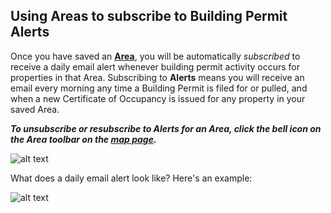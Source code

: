 
## Using Areas to subscribe to Building Permit Alerts
Once you have saved an [**Area**](https://www.citiesense.com/docs/pages/02-Areas.md), you will be automatically *subscribed* to receive a daily email alert whenever building permit activity occurs for properties in that Area. Subscribing to **Alerts** means you will receive an email every morning any time a Building Permit is filed for or pulled, and when a new Certificate of Occupancy is issued for any property in your saved Area. 
 
*__To unsubscribe or resubscribe to Alerts for an Area, click the bell icon on the Area toolbar on the [map page](https://www.citiesense.com/cities/new-york-city).__*
 
 


![alt text](https://s1.gifyu.com/images/ezgif.com-video-to-gif-9.gif "Unsubscribe and subscribe to Alerts for a saved Area")

What does a daily email alert look like? Here's an example:


![alt text](https://farm5.staticflickr.com/4638/25144585038_679fa53d30_m.jpg "Example of daily email alerts")





